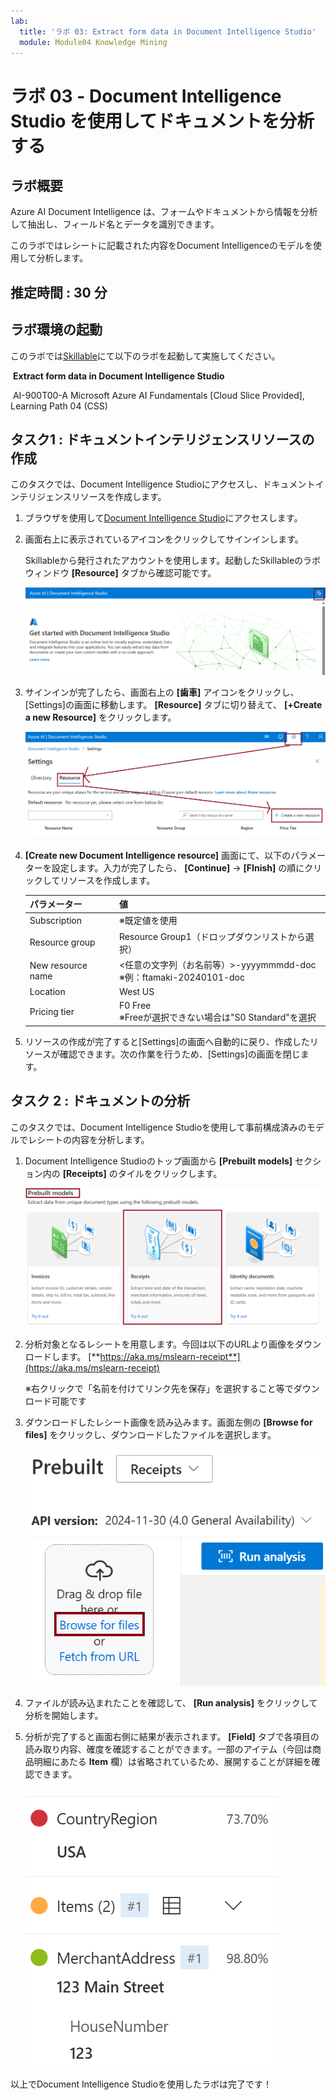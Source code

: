 ```yaml
---
lab:
  title: 'ラボ 03: Extract form data in Document Intelligence Studio'
  module: Module04 Knowledge Mining
---
```


# ラボ 03 - Document Intelligence Studio を使用してドキュメントを分析する

## ラボ概要

Azure AI Document Intelligence は、フォームやドキュメントから情報を分析して抽出し、フィールド名とデータを識別できます。

このラボではレシートに記載された内容をDocument Intelligenceのモデルを使用して分析します。

## 推定時間 : 30 分

## ラボ環境の起動

このラボでは[Skillable](https://alh.learnondemand.net/)にて以下のラボを起動して実施してください。

​	**Extract form data in Document Intelligence Studio**

​	AI-900T00-A Microsoft Azure AI Fundamentals [Cloud Slice Provided], Learning Path 04 (CSS)

## タスク1 : ドキュメントインテリジェンスリソースの作成

このタスクでは、Document Intelligence Studioにアクセスし、ドキュメントインテリジェンスリソースを作成します。

1. ブラウザを使用して[Document Intelligence Studio](https://documentintelligence.ai.azure.com/studio)にアクセスします。

1. 画面右上に表示されているアイコンをクリックしてサインインします。

    Skillableから発行されたアカウントを使用します。起動したSkillableのラボウィンドウ **[Resource]** タブから確認可能です。

    ![](./media/lab3/mining1-1.png)

1. サインインが完了したら、画面右上の **[歯車]** アイコンをクリックし、[Settings]の画面に移動します。 **[Resource]** タブに切り替えて、 **[+Create a new Resource]** をクリックします。

    ![](./media/lab3/mining1-2.png)

1. **[Create new Document Intelligence resource]** 画面にて、以下のパラメーターを設定します。入力が完了したら、 **[Continue]** → **[FInish]** の順にクリックしてリソースを作成します。

    | パラメーター      | 値                                                           |
    | ----------------- | ------------------------------------------------------------ |
    | Subscription      | ※既定値を使用                                                |
    | Resource group    | Resource Group1（ドロップダウンリストから選択）              |
    | New resource name | <任意の文字列（お名前等）>-yyyymmmdd-doc<br />※例：ftamaki-20240101-doc |
    | Location          | West US                                                      |
    | Pricing tier      | F0 Free<br />※Freeが選択できない場合は"S0 Standard"を選択    |

1. リソースの作成が完了すると[Settings]の画面へ自動的に戻り、作成したリソースが確認できます。次の作業を行うため、[Settings]の画面を閉じます。
## タスク 2 : ドキュメントの分析

このタスクでは、Document Intelligence Studioを使用して事前構成済みのモデルでレシートの内容を分析します。

1. Document Intelligence  Studioのトップ画面から **[Prebuilt models]** セクション内の **[Receipts]** のタイルをクリックします。

    ![](./media/lab3/mining2-1.png)

1. 分析対象となるレシートを用意します。今回は以下のURLより画像をダウンロードします。
    [**https://aka.ms/mslearn-receipt**](https://aka.ms/mslearn-receipt)

    ※右クリックで「名前を付けてリンク先を保存」を選択すること等でダウンロード可能です

1. ダウンロードしたレシート画像を読み込みます。画面左側の **[Browse for files]** をクリックし、ダウンロードしたファイルを選択します。

    ![](./media/lab3/mining2-2.png)

    

1. ファイルが読み込まれたことを確認して、 **[Run analysis]** をクリックして分析を開始します。

1. 分析が完了すると画面右側に結果が表示されます。 **[Field]** タブで各項目の読み取り内容、確度を確認することができます。一部のアイテム（今回は商品明細にあたる **Item** 欄）は省略されているため、展開することが詳細を確認できます。

    ![](./media/lab3/mining2-3.png)



以上でDocument Intelligence Studioを使用したラボは完了です！
